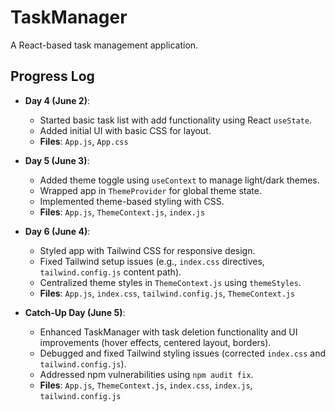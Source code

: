 # TaskManager
A React-based task management application.

## Progress Log

- **Day 4 (June 2)**:
  - Started basic task list with add functionality using React `useState`.
  - Added initial UI with basic CSS for layout.
  - **Files**: `App.js`, `App.css`

- **Day 5 (June 3)**:
  - Added theme toggle using `useContext` to manage light/dark themes.
  - Wrapped app in `ThemeProvider` for global theme state.
  - Implemented theme-based styling with CSS.
  - **Files**: `App.js`, `ThemeContext.js`, `index.js`

- **Day 6 (June 4)**:
  - Styled app with Tailwind CSS for responsive design.
  - Fixed Tailwind setup issues (e.g., `index.css` directives, `tailwind.config.js` content path).
  - Centralized theme styles in `ThemeContext.js` using `themeStyles`.
  - **Files**: `App.js`, `index.css`, `tailwind.config.js`, `ThemeContext.js`

- **Catch-Up Day (June 5)**:
  - Enhanced TaskManager with task deletion functionality and UI improvements (hover effects, centered layout, borders).
  - Debugged and fixed Tailwind styling issues (corrected `index.css` and `tailwind.config.js`).
  - Addressed npm vulnerabilities using `npm audit fix`.
  - **Files**: `App.js`, `ThemeContext.js`, `index.css`, `index.js`, `tailwind.config.js`
